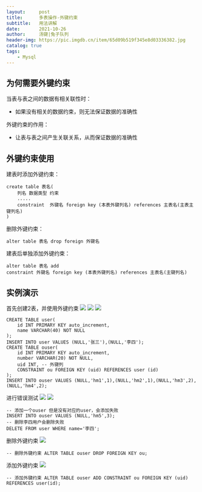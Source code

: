 ```yaml
---
layout:     post
title:      多表操作-外键约束
subtitle:   用法讲解
date:       2021-10-26
author:     汤键|兔子队列
header-img: https://pic.imgdb.cn/item/65d09b519f345e8d03336382.jpg
catalog: true
tags:
    - Mysql
---
```


## **为何需要外键约束**
当表与表之间的数据有相关联性时：
- 如果没有相关的数据约束，则无法保证数据的准确性

外键约束的作用：
- 让表与表之间产生关联关系，从而保证数据的准确性

## **外键约束使用**
建表时添加外键约束：
```mysql
create table 表名(
    列名 数据类型 约束
    .....
    constraint  外键名 foreign key (本表外键列名) references 主表名(主表主键列名)
)
```
删除外键约束：
```mysql
alter table 表名 drop foreign 外键名
```
建表后单独添加外键约束：
```mysql
alter table 表名 add
constraint 外键名 foreign key (本表外键列名) references 主表名(主键列名)
```

## **实例演示**
首先创建2表，并使用外键约束
![](https://pic.imgdb.cn/item/65cf3f3d9f345e8d033ca8af.png)
![](https://pic.imgdb.cn/item/65cf3f3d9f345e8d033ca8f0.png)
![](https://pic.imgdb.cn/item/65cf3f3d9f345e8d033ca94a.png)
```mysql
CREATE TABLE user(	
	id INT PRIMARY KEY auto_increment,
	name VARCHAR(40) NOT NULL
);
INSERT INTO user VALUES (NULL,'张三'),(NULL,'李四');
CREATE TABLE ouser(	
	id INT PRIMARY KEY auto_increment,
	number VARCHAR(20) NOT NULL,
	uid INT, -- 外键列
	CONSTRAINT ou FOREIGN KEY (uid) REFERENCES user (id)
);
INSERT INTO ouser VALUES (NULL,'hm1',1),(NULL,'hm2',1),(NULL,'hm3',2),(NULL,'hm4',2);
```

进行错误测试
![](https://pic.imgdb.cn/item/65cf3f3d9f345e8d033caa1a.png)
![](https://pic.imgdb.cn/item/65cf3f3e9f345e8d033cab51.png)
```mysql
-- 添加一个ouser 但是没有对应的user，会添加失败
INSERT INTO ouser VALUES (NULL,'hm5',3);
-- 删除李四用户会删除失败
DELETE FROM user WHERE name='李四';
```

删除外键约束
![](https://pic.imgdb.cn/item/65cf3f3e9f345e8d033cacae.png)
```mysql
-- 删除外键约束 ALTER TABLE ouser DROP FOREIGN KEY ou;
```

添加外键约束
![](https://pic.imgdb.cn/item/65cf3f3e9f345e8d033cadb3.png)
```mysql
-- 添加外键约束 ALTER TABLE ouser ADD CONSTRAINT ou FOREIGN KEY (uid) REFERENCES user(id);
```